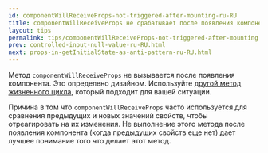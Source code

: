 ```yaml
---
id: componentWillReceiveProps-not-triggered-after-mounting-ru-RU
title: componentWillReceiveProps не срабатывает после появления компонента
layout: tips
permalink: tips/componentWillReceiveProps-not-triggered-after-mounting.html
prev: controlled-input-null-value-ru-RU.html
next: props-in-getInitialState-as-anti-pattern-ru-RU.html
---
```


Метод `componentWillReceiveProps` не вызывается после появления компонента. Это определено дизайном. Используйте [другой метод жизненного цикла](/react/docs/component-specs.html), который подходит для вашей ситуации.

Причина в том что `componentWillReceiveProps` часто используется для сравнения предыдущих и новых значений свойств, чтобы отреагировать на их изменения. Не выполнение этого метода после появления компонента (когда предыдущих свойств еще нет) дает лучшее понимание того что делает этот метод.
